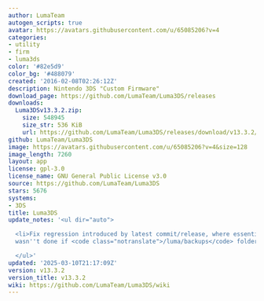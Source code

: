 ```yaml
---
author: LumaTeam
autogen_scripts: true
avatar: https://avatars.githubusercontent.com/u/65085206?v=4
categories:
- utility
- firm
- luma3ds
color: '#82e5d9'
color_bg: '#488079'
created: '2016-02-08T02:26:12Z'
description: Nintendo 3DS "Custom Firmware"
download_page: https://github.com/LumaTeam/Luma3DS/releases
downloads:
  Luma3DSv13.3.2.zip:
    size: 548945
    size_str: 536 KiB
    url: https://github.com/LumaTeam/Luma3DS/releases/download/v13.3.2/Luma3DSv13.3.2.zip
github: LumaTeam/Luma3DS
image: https://avatars.githubusercontent.com/u/65085206?v=4&size=128
image_length: 7260
layout: app
license: gpl-3.0
license_name: GNU General Public License v3.0
source: https://github.com/LumaTeam/Luma3DS
stars: 5676
systems:
- 3DS
title: Luma3DS
update_notes: '<ul dir="auto">

  <li>Fix regression introduced by latest commit/release, where essential file backup
  wasn''t done if <code class="notranslate">/luma/backups</code> folder didn''t exist</li>

  </ul>'
updated: '2025-03-10T21:17:09Z'
version: v13.3.2
version_title: v13.3.2
wiki: https://github.com/LumaTeam/Luma3DS/wiki
---
```

